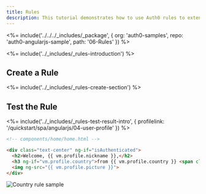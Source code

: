 ```yaml
---
title: Rules
description: This tutorial demonstrates how to use Auth0 rules to extend what Auth0 has to offer.
---
```


<%= include('../../../_includes/_package', {
  org: 'auth0-samples',
  repo: 'auth0-angularjs-sample',
  path: '06-Rules'
}) %>

<%= include('../_includes/_rules-introduction') %>

## Create a Rule

<%= include('../_includes/_rules-create-section') %>

## Test the Rule

<%= include('../_includes/_rules-test-result-intro', { profilelink: '/quickstart/spa/angularjs/04-user-profile' }) %>

```html
<!-- components/home/home.html -->

<div class="text-center" ng-if="isAuthenticated">
  <h2>Welcome, {{ vm.profile.nickname }},</h2>
  <h3 ng-if="vm.profile.country">from {{ vm.profile.country }} <span class="additional-info">(added by rule)</span> </h3>
  <img ng-src="{{ vm.profile.picture }}">
</div>
```

![Country rule sample](/media/articles/angularjs/rule-country-show.png)
